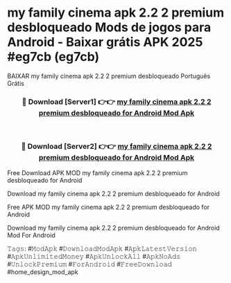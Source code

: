 # my family cinema apk 2.2 2 premium desbloqueado Mods de jogos para Android - Baixar grátis APK 2025 #eg7cb (eg7cb)
BAIXAR my family cinema apk 2.2 2 premium desbloqueado Português Grátis

<div align="center">
<h3>🔴 Download [Server1] 👉👉 <a href="https://apps.libra.edu.pl?title=my_family_cinema_apk_2.2_2_premium_desbloqueado&ref=21FP2">my family cinema apk 2.2 2 premium desbloqueado for Android Mod Apk</a></h3><br>

<h3>🔴 Download [Server2] 👉👉 <a href="https://apps.libra.edu.pl?title=my_family_cinema_apk_2.2_2_premium_desbloqueado&ref=21FP2">my family cinema apk 2.2 2 premium desbloqueado for Android Mod Apk</a></h3>
</div>


Free Download APK MOD my family cinema apk 2.2 2 premium desbloqueado for Android

Download my family cinema apk 2.2 2 premium desbloqueado for Android 

Free APK MOD my family cinema apk 2.2 2 premium desbloqueado for Android 

Download my family cinema apk 2.2 2 premium desbloqueado for Android Mod For Android

𝚃𝚊𝚐𝚜: #𝙼𝚘𝚍𝙰𝚙𝚔 #𝙳𝚘𝚠𝚗𝚕𝚘𝚊𝚍𝙼𝚘𝚍𝙰𝚙𝚔 #𝙰𝚙𝚔𝙻𝚊𝚝𝚎𝚜𝚝𝚅𝚎𝚛𝚜𝚒𝚘𝚗 #𝙰𝚙𝚔𝚄𝚗𝚕𝚒𝚖𝚒𝚝𝚎𝚍𝙼𝚘𝚗𝚎𝚢 #𝙰𝚙𝚔𝚄𝚗𝚕𝚘𝚌𝚔𝙰𝚕𝚕 #𝙰𝚙𝚔𝙽𝚘𝙰𝚍𝚜 #𝚄𝚗𝚕𝚘𝚌𝚔𝙿𝚛𝚎𝚖𝚒𝚞𝚖 #𝙵𝚘𝚛𝙰𝚗𝚍𝚛𝚘𝚒𝚍 #𝙵𝚛𝚎𝚎𝙳𝚘𝚠𝚗𝚕𝚘𝚊𝚍 #home_design_mod_apk